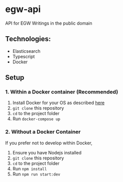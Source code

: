 # egw-api
API for EGW  Writings in the public domain

## Technologies:
 - Elasticsearch
 - Typescript
 - Docker

 ## Setup
### 1. Within a Docker container (Recommended)
1. Install Docker for your OS as described [here](https://docs.docker.com/install/)
2. `git clone` this repository
3. `cd` to the project folder
4. Run `docker-compose up`

### 2. Without a Docker Container
If you prefer not to develop within Docker,
1. Ensure you have Nodejs installed
2. `git clone` this repository
3. `cd` to the project folder
4. Run `npm install`
5. Run `npm run start:dev`